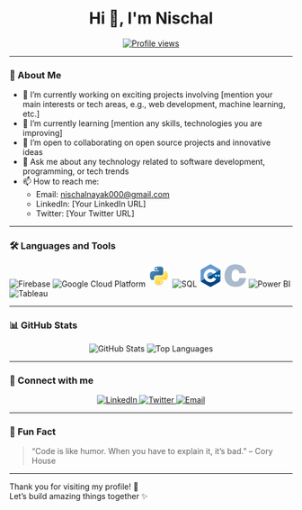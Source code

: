 <h1 align="center">Hi 👋, I'm Nischal</h1
  <img src="https://readme-typing-svg.herokuapp.com/?lines=AI/ML+Developer+from+India;Python+%26+Data+Science+Enthusiast;Computer+Vision+Expert;Always+Learning+New+Things&font=Fira%20Code&center=true&width=380&height=50&duration=4000&pause=1000" alt="Typing SVG" />
</h3>
<p align="center">
  <a href="https://github.com/nischal1728">
    <img src="https://komarev.com/ghpvc/?username=nischal1728&label=Profile%20views&color=0e75b6&style=flat" alt="Profile views" />
  </a>
</p>

---

### 🚀 About Me

- 🔭 I’m currently working on exciting projects involving [mention your main interests or tech areas, e.g., web development, machine learning, etc.]
- 🌱 I’m currently learning [mention any skills, technologies you are improving]
- 👯 I’m open to collaborating on open source projects and innovative ideas
- 💬 Ask me about any technology related to software development, programming, or tech trends
- 📫 How to reach me:
  - Email: nischalnayak000@gmail.com
  - LinkedIn: [Your LinkedIn URL]
  - Twitter: [Your Twitter URL]

---

### 🛠️ Languages and Tools

<p align="left">
  <!-- Add the icons for your skills here -->
 <p align="left">
  <!-- Firebase -->
  <img src="https://www.vectorlogo.zone/logos/firebase/firebase-icon.svg" alt="Firebase" width="40" height="40" />

  <!-- Google Cloud Platform -->
  <img src="https://www.vectorlogo.zone/logos/google_cloud/google_cloud-icon.svg" alt="Google Cloud Platform" width="40" height="40" />

  <!-- Python -->
  <img src="https://raw.githubusercontent.com/devicons/devicon/master/icons/python/python-original.svg" alt="Python" width="40" height="40" />

  <!-- SQL -->
  <img src="https://cdn.jsdelivr.net/gh/devicons/devicon/icons/mysql/mysql-original-wordmark.svg" alt="SQL" width="40" height="40" />

  <!-- C++ -->
  <img src="https://raw.githubusercontent.com/devicons/devicon/master/icons/cplusplus/cplusplus-original.svg" alt="C++" width="40" height="40" />

  <!-- C -->
  <img src="https://raw.githubusercontent.com/devicons/devicon/master/icons/c/c-original.svg" alt="C" width="40" height="40" />

  <!-- Power BI -->
  <img src="https://uxwing.com/wp-content/themes/uxwing/download/brands-and-social-media/power-bi-icon.svg" alt="Power BI" width="40" height="40" />

  <!-- Tableau -->
  <img src="https://www.tableau.com/themes/custom/tableau_www/logo.v2.svg" alt="Tableau" width="100" height="100" />
</p>
  <!-- Add more icons as you like -->
</p>

---

### 📊 GitHub Stats

<p align="center">
  <img src="https://github-readme-stats.vercel.app/api?username=nischal1728&show_icons=true&theme=tokyonight" alt="GitHub Stats"/>
  <img src="https://github-readme-stats.vercel.app/api/top-langs/?username=nischal1728&layout=compact&theme=tokyonight" alt="Top Languages"/>
</p>

---

### 🤝 Connect with me

<p align="center">
  <a href="https://linkedin.com/in/your-linkedin" target="_blank">
    <img src="https://img.shields.io/badge/LinkedIn-0077B5?style=for-the-badge&logo=linkedin&logoColor=white" alt="LinkedIn" />
  </a>
  <a href="https://twitter.com/your-twitter" target="_blank">
    <img src="https://img.shields.io/badge/Twitter-1DA1F2?style=for-the-badge&logo=twitter&logoColor=white" alt="Twitter" />
  </a>
  <a href="mailto:your-email@example.com" target="_blank">
    <img src="https://img.shields.io/badge/Gmail-D14836?style=for-the-badge&logo=gmail&logoColor=white" alt="Email" />
  </a>
</p>

---

### 🎯 Fun Fact

> “Code is like humor. When you have to explain it, it’s bad.” – Cory House

---

Thank you for visiting my profile! 🚀  
Let’s build amazing things together ✨

